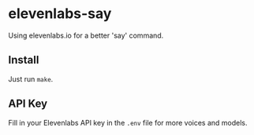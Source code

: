 # elevenlabs-say

Using elevenlabs.io for a better 'say' command.

## Install

Just run `make`.

## API Key

Fill in your Elevenlabs API key in the `.env` file for more voices and models.
